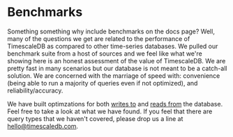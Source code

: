 # Benchmarks

Something something why include benchmarks on the docs page?  Well, many of the questions we get are related to the performance of TimescaleDB as compared to other time-series databases.  We pulled our benchmark suite from a host of sources and we feel like what we're showing here is an honest assessment of the value of TimescaleDB.  We are pretty fast in many scenarios but our database is not meant to be a catch-all solution.  We are concerned with the marriage of speed with: convenience (being able to run a majority of queries even if not optimized), and reliability/accuracy.

We have built optimzations for both [writes to][] and [reads from][] the database.  Feel free to take a look at what we have found.  If you feel that there are query types that we haven't covered, please drop us a line at <hello@timescaledb.com>.

[writes to]: /benchmarks#writes
[reads from]: /benchmarks#reads

